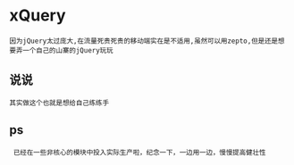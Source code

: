 # xQuery
	因为jQuery太过庞大,在流量死贵死贵的移动端实在是不适用,虽然可以用zepto,但是还是想要弄一个自己的山寨的jQuery玩玩
## 说说
	其实做这个也就是想给自己练练手

## ps
     已经在一些非核心的模块中投入实际生产啦，纪念一下，一边用一边，慢慢提高健壮性
